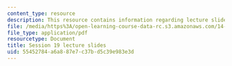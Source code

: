 ```yaml
---
content_type: resource
description: This resource contains information regarding lecture slide 19.
file: /media/https%3A/open-learning-course-data-rc.s3.amazonaws.com/14-581-international-economics-i-spring-2013/55452784a6a887e7c37bd5c39e983e3d_MIT14_581S13_Lecslides19.pdf
file_type: application/pdf
resourcetype: Document
title: Session 19 lecture slides
uid: 55452784-a6a8-87e7-c37b-d5c39e983e3d
---
```

